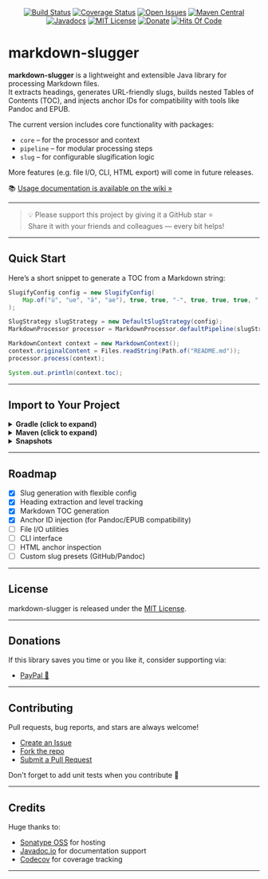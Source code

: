 <div align="center">

[![Build Status](https://github.com/astrapi69/markdown-slugger/actions/workflows/gradle.yml/badge.svg)](https://github.com/astrapi69/markdown-slugger/actions/workflows/gradle.yml)
[![Coverage Status](https://codecov.io/gh/astrapi69/markdown-slugger/branch/develop/graph/badge.svg)](https://codecov.io/gh/astrapi69/markdown-slugger)
[![Open Issues](https://img.shields.io/github/issues/astrapi69/markdown-slugger.svg?style=flat)](https://github.com/astrapi69/markdown-slugger/issues)
[![Maven Central](https://img.shields.io/maven-central/v/io.github.astrapi69/markdown-slugger?style=plastic)](https://search.maven.org/artifact/io.github.astrapi69/markdown-slugger)
[![Javadocs](http://www.javadoc.io/badge/io.github.astrapi69/markdown-slugger.svg)](http://www.javadoc.io/doc/io.github.astrapi69/markdown-slugger)
[![MIT License](http://img.shields.io/badge/license-MIT-brightgreen.svg?style=flat)](http://opensource.org/licenses/MIT)
[![Donate](https://img.shields.io/badge/donate-❤-ff2244.svg)](https://www.paypal.com/cgi-bin/webscr?cmd=_s-xclick&hosted_button_id=GVBTWLRAZ7HB8)
[![Hits Of Code](https://hitsofcode.com/github/astrapi69/markdown-slugger?branch=develop)](https://hitsofcode.com/github/astrapi69/markdown-slugger/view?branch=develop)

</div>

# markdown-slugger

**markdown-slugger** is a lightweight and extensible Java library for processing Markdown files.  
It extracts headings, generates URL-friendly slugs, builds nested Tables of Contents (TOC), and injects anchor IDs for compatibility with tools like Pandoc and EPUB.

The current version includes core functionality with packages:
- `core` – for the processor and context
- `pipeline` – for modular processing steps
- `slug` – for configurable slugification logic

More features (e.g. file I/O, CLI, HTML export) will come in future releases.

📚 [Usage documentation is available on the wiki »](https://github.com/astrapi69/markdown-slugger/wiki)

---

> 💡 Please support this project by giving it a GitHub star ⭐  
> Share it with your friends and colleagues — every bit helps!

---

## Quick Start

Here’s a short snippet to generate a TOC from a Markdown string:

```java
SlugifyConfig config = new SlugifyConfig(
    Map.of("ü", "ue", "ä", "ae"), true, true, "-", true, true, true, "[^a-z0-9\s-]"
);

SlugStrategy slugStrategy = new DefaultSlugStrategy(config);
MarkdownProcessor processor = MarkdownProcessor.defaultPipeline(slugStrategy);

MarkdownContext context = new MarkdownContext();
context.originalContent = Files.readString(Path.of("README.md"));
processor.process(context);

System.out.println(context.toc);
```

---

## Import to Your Project

<details>
  <summary><b>Gradle (click to expand)</b></summary>

### Gradle dependency (recommended)

```kotlin
implementation("io.github.astrapi69:markdown-slugger:${latestVersion}")
```

With a `libs.versions.toml` catalog:

```toml
[versions]
markdown-slugger-version = "${latestVersion}"

[libraries]
markdown-slugger = { module = "io.github.astrapi69:markdown-slugger", version.ref = "markdown-slugger-version" }
```

Then use:

```kotlin
implementation(libs.markdown.slugger)
```

</details>

<details>
  <summary><b>Maven (click to expand)</b></summary>

### Maven dependency

```xml
<dependency>
    <groupId>io.github.astrapi69</groupId>
    <artifactId>markdown-slugger</artifactId>
    <version>${markdown-slugger.version}</version>
</dependency>
```

</details>

<details>
  <summary><b>Snapshots</b></summary>

Add this to your `repositories` block to use snapshots:

```groovy
maven {
    name = "Sonatype Snapshots"
    url = uri("https://oss.sonatype.org/content/repositories/snapshots/")
    mavenContent {
        snapshotsOnly()
    }
}
```

</details>

---

## Roadmap

- [x] Slug generation with flexible config
- [x] Heading extraction and level tracking
- [x] Markdown TOC generation
- [x] Anchor ID injection (for Pandoc/EPUB compatibility)
- [ ] File I/O utilities
- [ ] CLI interface
- [ ] HTML anchor inspection
- [ ] Custom slug presets (GitHub/Pandoc)

---

## License

markdown-slugger is released under the [MIT License](https://opensource.org/licenses/MIT).

---

## Donations

If this library saves you time or you like it, consider supporting via:

- [PayPal 💖](https://www.paypal.com/cgi-bin/webscr?cmd=_s-xclick&hosted_button_id=GVBTWLRAZ7HB8)

---

## Contributing

Pull requests, bug reports, and stars are always welcome!

- [Create an Issue](https://github.com/astrapi69/markdown-slugger/issues)
- [Fork the repo](https://github.com/astrapi69/markdown-slugger/fork)
- [Submit a Pull Request](https://github.com/astrapi69/markdown-slugger/pull/new/develop)

Don't forget to add unit tests when you contribute 🧪

---

## Credits

Huge thanks to:
- [Sonatype OSS](https://oss.sonatype.org) for hosting
- [Javadoc.io](https://javadoc.io) for documentation support
- [Codecov](https://codecov.io) for coverage tracking

---